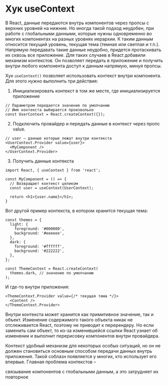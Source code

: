 # Хук useContext

В React, данные передаются внутрь компонентов через пропсы с верхних уровней на 
нижние. Но иногда такой подход неудобен, при работе с глобальными данными, которые
нужны одновременно во многих компонентах на разных уровнях иерархии. К таким
данным относится текущий уровень, текущая тема (темная или светлая и т.п.). 
Напрямую передавать такие данные неудобно, придется протаскивать их сквозь все 
приложение. Для таких случаев в React добавили механизм контекстов. Он позволяет
передать в приложение и получить внутри любого компонента доступ к данным напрямую,
минуя пропсы.

Хук ```useContext()``` позволяет использовать контекст внутри компонента. Для этого
нужно выполнить три действия:

1. Инициализировать контекст в том же месте, где инициализируется приложение

```
// Параметром передается значение по умолчанию
// Имя контекста выбирается произвольно
const UserContext = React.createContext({});
```

2. Подключить провайдер и передать данные в контекст через пропс value.

```
// user – данные которые лежат внутри контекста
<UserContext.Provider value={user}>
  <MyComponent />
</UserContext.Provider>
```

3. Получить данные контекста

```
import React, { useContext } from 'react';

const MyComponent = () => {
  // Возвращает контекст целиком
  const user = useContext(UserContext);

  return <h1>{user.name}</h1>;
}
```

Вот другой пример контекста, в котором хранится текущая тема:

```
const themes = {
  light: {
    foreground: '#000000',
    background: '#eeeeee',
  },
  dark: {
    foreground: '#ffffff',
    background: '#222222',
  },
};

const ThemeContext = React.createContext(
  themes.dark, // значение по умолчанию
);
```

И где-то внутри приложения:

```
<ThemeContext.Provider value={/* текущая тема */}>
  <Content />
</ThemeContext.Provider>
```

Внутри контекста может хранится как примитивное значение, так и объект. Изменение
содержимого такого объекта никак не отслеживается React, поэтому не приводит к
перерендеру. Но если заменить сам объект, то из-за изменившейся ссылки React
узнает об изменении и выполнит перерисовку компонентов внутри провайдера.

Контекст удобный механизм для некоторых особых ситуаций, но он не должен 
становиться основным способом передачи данных внутрь приложения. Такой соблазн 
появляется у многих, кто использует его впервые. Главная проблема контекстов – 

связывание компонентов с глобальными данным, а это затрудняет их повторное 